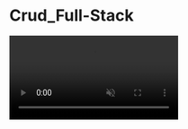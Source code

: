 # Crud_Full-Stack

<video autoplay loop muted playsinline>
  <source src="Client/src/toReadme/crudVideogif.gif" type="video/gif">
  Your browser does not support the video tag.
</video>
